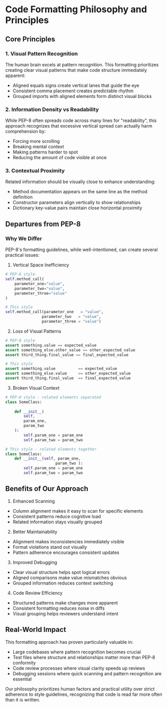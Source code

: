 # Code Formatting Philosophy and Principles

## Core Principles

### 1. Visual Pattern Recognition
The human brain excels at pattern recognition. This formatting prioritizes creating clear visual patterns that make code structure immediately apparent: 
- Aligned equals signs create vertical lanes that guide the eye
- Consistent comma placement creates predictable rhythm
- Grouped imports with aligned elements form distinct visual blocks

### 2. Information Density vs Readability
While PEP-8 often spreads code across many lines for "readability", this approach recognizes that excessive vertical spread can actually harm comprehension by:

- Forcing more scrolling
- Breaking mental context
- Making patterns harder to spot
- Reducing the amount of code visible at once

### 3. Contextual Proximity
Related information should be visually close to enhance understanding:
- Method documentation appears on the same line as the method definition
- Constructor parameters align vertically to show relationships
- Dictionary key-value pairs maintain close horizontal proximity

## Departures from PEP-8

### Why We Differ

PEP-8's formatting guidelines, while well-intentioned, can create several practical issues:

1. Vertical Space Inefficiency
```python
# PEP-8 style
self.method_call(
    parameter_one="value",
    parameter_two="value",
    parameter_three="value"
)

# This style
self.method_call(parameter_one   = "value",
                parameter_two   = "value",
                parameter_three = "value")
```

2. Loss of Visual Patterns
```python
# PEP-8 style
assert something.value == expected_value
assert something_else.other_value == other_expected_value
assert third_thing.final_value == final_expected_value

# This style
assert something.value          == expected_value
assert something_else.value     == other_expected_value
assert third_thing.final_value  == final_expected_value
```

3. Broken Visual Context
```python
# PEP-8 style - related elements separated
class SomeClass:
    
    def __init__(
        self,
        param_one,
        param_two
    ):
        self.param_one = param_one
        self.param_two = param_two

# This style - related elements together
class SomeClass:
    def __init__(self, param_one,
                      param_two ):
        self.param_one = param_one
        self.param_two = param_two
```

## Benefits of Our Approach

1. Enhanced Scanning
- Column alignment makes it easy to scan for specific elements
- Consistent patterns reduce cognitive load
- Related information stays visually grouped

2. Better Maintainability
- Alignment makes inconsistencies immediately visible
- Format violations stand out visually
- Pattern adherence encourages consistent updates

3. Improved Debugging
- Clear visual structure helps spot logical errors
- Aligned comparisons make value mismatches obvious
- Grouped information reduces context switching

4. Code Review Efficiency
- Structured patterns make changes more apparent
- Consistent formatting reduces noise in diffs
- Visual grouping helps reviewers understand intent

## Real-World Impact

This formatting approach has proven particularly valuable in:
- Large codebases where pattern recognition becomes crucial
- Test files where structure and relationships matter more than PEP-8 conformity
- Code review processes where visual clarity speeds up reviews
- Debugging sessions where quick scanning and pattern recognition are essential

Our philosophy prioritizes human factors and practical utility over strict adherence to style guidelines, recognizing that code is read far more often than it is written.